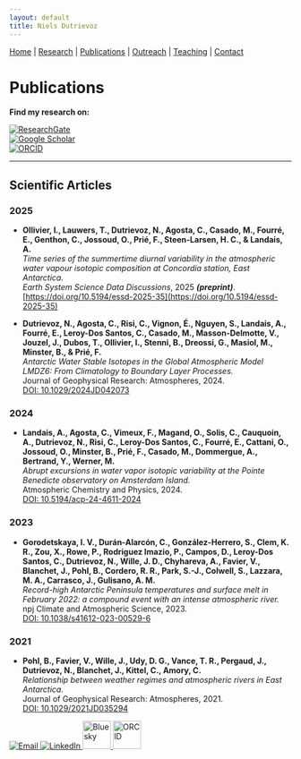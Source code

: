 ```yaml
---
layout: default
title: Niels Dutrievoz
---
```


[Home](/) | [Research](/research) | [Publications](/publications) |  [Outreach](/outreach) |  [Teaching](/teaching) |  [Contact](/contact)


# Publications

**Find my research on:**  

[![ResearchGate](https://img.shields.io/badge/ResearchGate-00CCBB?style=for-the-badge&logo=researchgate&logoColor=white)](https://www.researchgate.net/profile/Niels-Dutrievoz)  
[![Google Scholar](https://img.shields.io/badge/Google%20Scholar-4285F4?style=for-the-badge&logo=google-scholar&logoColor=white)](https://scholar.google.com/citations?user=GvFHtIwAAAAJ&hl=en&oi=ao)  
[![ORCID](https://img.shields.io/badge/ORCID-24C68B?style=for-the-badge&logo=orcid&logoColor=white)](https://orcid.org/0000-0002-8133-5616)  

---

## Scientific Articles
 
### 2025

- **Ollivier, I., Lauwers, T., Dutrievoz, N., Agosta, C., Casado, M., Fourré, E., Genthon, C., Jossoud, O., Prié, F., Steen-Larsen, H. C., & Landais, A.**  
  *Time series of the summertime diurnal variability in the atmospheric water vapour isotopic composition at Concordia station, East Antarctica.*  
  *Earth System Science Data Discussions*, 2025 ***(preprint)***.  
  [https://doi.org/10.5194/essd-2025-35](https://doi.org/10.5194/essd-2025-35)


- **Dutrievoz, N., Agosta, C., Risi, C., Vignon, É., Nguyen, S., Landais, A., Fourré, E., Leroy-Dos Santos, C., Casado, M., Masson-Delmotte, V., Jouzel, J., Dubos, T., Ollivier, I., Stenni, B., Dreossi, G., Masiol, M., Minster, B., & Prié, F.**  
   *Antarctic Water Stable Isotopes in the Global Atmospheric Model LMDZ6: From Climatology to Boundary Layer Processes.*  
   Journal of Geophysical Research: Atmospheres, 2024.  
   [DOI: 10.1029/2024JD042073](https://doi.org/10.1029/2024JD042073)

### 2024

- **Landais, A., Agosta, C., Vimeux, F., Magand, O., Solis, C., Cauquoin, A., Dutrievoz, N., Risi, C., Leroy-Dos Santos, C., Fourré, E., Cattani, O., Jossoud, O., Minster, B., Prié, F., Casado, M., Dommergue, A., Bertrand, Y., Werner, M.**  
   *Abrupt excursions in water vapor isotopic variability at the Pointe Benedicte observatory on Amsterdam Island.*  
   Atmospheric Chemistry and Physics, 2024.  
   [DOI: 10.5194/acp-24-4611-2024](https://acp.copernicus.org/articles/24/4611/2024/)  

### 2023

- **Gorodetskaya, I. V., Durán-Alarcón, C., González-Herrero, S., Clem, K. R., Zou, X., Rowe, P., Rodriguez Imazio, P., Campos, D., Leroy-Dos Santos, C., Dutrievoz, N., Wille, J. D., Chyhareva, A., Favier, V., Blanchet, J., Pohl, B., Cordero, R. R., Park, S.-J., Colwell, S., Lazzara, M. A., Carrasco, J., Gulisano, A. M.**  
   *Record-high Antarctic Peninsula temperatures and surface melt in February 2022: a compound event with an intense atmospheric river.*  
   npj Climate and Atmospheric Science, 2023.  
   [DOI: 10.1038/s41612-023-00529-6](https://www.bas.ac.uk/data/our-data/publication/record-high-antarctic-peninsula-temperatures-and-surface-melt-in-february-2022/)

### 2021
 
- **Pohl, B., Favier, V., Wille, J., Udy, D. G., Vance, T. R., Pergaud, J., Dutrievoz, N., Blanchet, J., Kittel, C., Amory, C.**  
   *Relationship between weather regimes and atmospheric rivers in East Antarctica.*  
   Journal of Geophysical Research: Atmospheres, 2021.  
   [DOI: 10.1029/2021JD035294](https://ui.adsabs.harvard.edu/abs/2021JGRD..12635294P/abstract)


<footer class="social-footer">
    <div class="social-icons">
        <a href="mailto:niels.dutrievoz@lsce.ipsl.fr" target="_blank">
            <img src="https://img.icons8.com/ios-filled/50/000000/email.png" alt="Email">
        </a>
        <a href="https://www.linkedin.com/in/niels-dutrievoz/" target="_blank">
            <img src="https://img.icons8.com/ios-filled/50/0077B5/linkedin.png" alt="LinkedIn">
        </a>
        <a href="https://bsky.app/profile/nielsdutrievoz.bsky.social" target="_blank">
            <img src="https://upload.wikimedia.org/wikipedia/commons/7/7a/Bluesky_Logo.svg" alt="Bluesky" width="50" height="50">
        </a>
        <a href="https://orcid.org/0000-0002-8133-5616" target="_blank">
            <img src="https://upload.wikimedia.org/wikipedia/commons/0/06/ORCID_iD.svg" alt="ORCID" width="50" height="50">
        </a>
    </div>
</footer>
